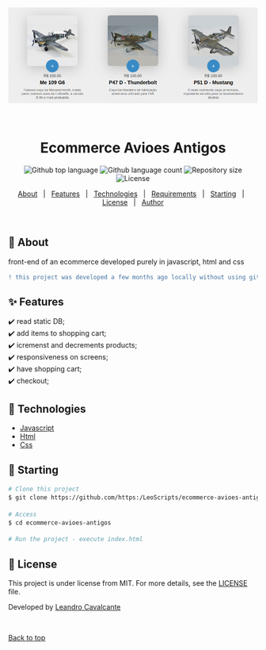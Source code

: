 &#xa0;


<div align="center" id="top"> 
  <img src="./preview/preview.png" alt="Ecommerce Avioes Antigos" />

  &#xa0;

  <!-- <a href="https://ecommerceavioesantigos.netlify.app">Demo</a> -->
</div>

<h1 align="center">Ecommerce Avioes Antigos</h1>

<p align="center">
  <img alt="Github top language" src="https://img.shields.io/github/languages/top/LeoScripts/ecommerce-avioes-antigos?color=56BEB8">

  <img alt="Github language count" src="https://img.shields.io/github/languages/count/LeoScripts/ecommerce-avioes-antigos?color=56BEB8">

  <img alt="Repository size" src="https://img.shields.io/github/repo-size/LeoScripts/ecommerce-avioes-antigos?color=56BEB8">

  <img alt="License" src="https://img.shields.io/github/license/LeoScripts/ecommerce-avioes-antigos?color=56BEB8">

</p>

<!-- Status -->

<!-- <h4 align="center"> 
	🚧  Ecommerce Avioes Antigos 🚀 🚧
</h4> 

<hr> -->

<p align="center">
  <a href="#dart-about">About</a> &#xa0; | &#xa0; 
  <a href="#sparkles-features">Features</a> &#xa0; | &#xa0;
  <a href="#rocket-technologies">Technologies</a> &#xa0; | &#xa0;
  <a href="#white_check_mark-requirements">Requirements</a> &#xa0; | &#xa0;
  <a href="#checkered_flag-starting">Starting</a> &#xa0; | &#xa0;
  <a href="#memo-license">License</a> &#xa0; | &#xa0;
  <a href="https://github.com/{{YOUR_GITHUB_USERNAME}}" target="_blank">Author</a>
</p>

<br>

## :dart: About ##

front-end of an ecommerce developed purely in javascript, html and css

```diff
! this project was developed a few months ago locally without using git vercining

```

## :sparkles: Features ##

:heavy_check_mark: read static DB;\
:heavy_check_mark: add items to shopping cart;\
:heavy_check_mark: icremenst and decrements products;\
:heavy_check_mark: responsiveness on screens;\
:heavy_check_mark: have shopping cart;\
:heavy_check_mark: checkout;

## :rocket: Technologies ##

- [Javascript](https://www.javascript.com/learn/strings)
- [Html](https://html.com/)
- [Css](https://www.w3.org/Style/CSS/Overview.en.html)


## :checkered_flag: Starting ##

```bash
# Clone this project
$ git clone https://github.com/https:/LeoScripts/ecommerce-avioes-antigos

# Access
$ cd ecommerce-avioes-antigos

# Run the project - execute index.html

```

## :memo: License ##

This project is under license from MIT. For more details, see the [LICENSE](LICENSE.md) file.


Developed by <a href="https://github.com/LeoScripts" target="_blank">Leandro Cavalcante</a>

&#xa0;

<a href="#top">Back to top</a>

